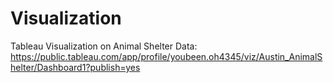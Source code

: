 # Visualization

Tableau Visualization on Animal Shelter Data:
https://public.tableau.com/app/profile/youbeen.oh4345/viz/Austin_AnimalShelter/Dashboard1?publish=yes
